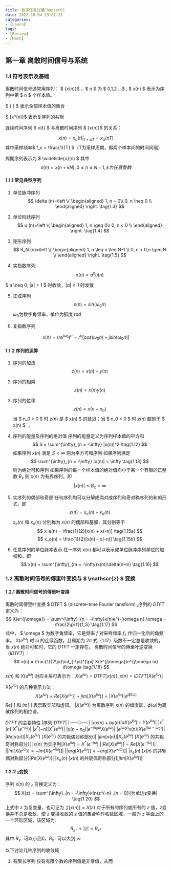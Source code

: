 ```yaml
---
title: 数字信号处理Chapter01
date: 2022-10-04 23:01:23
categories:
- [Learn]
tags: 
- [Review]
- [Math]
---
```

## 第一章 离散时间信号与系统
<!--more-->
### 1.1 符号表示及基础

离散时间信号通常用序列：
$ \{x(n)\}$ ，$ n $ 为 $ 0,1,2 ...$ , $ x(n) $ 表示为序列中第 $ n $ 个样本值。

$ \{·\} $ 表示全部样本值的集合

$ \{x*(n)\}$ 表示复序列的共轭

连续时间序列 $ x\{t\} $ 与离散时间序列 $ \{x(n)\}$ 的关系：

$$
x(n) = x_a(t) |_{t = nT} =x_a(nT) \tag {1.1}
$$
其中采样频率$ f_s = \frac{1}{T} $（T为采样周期，即两个样本间的时间间隔）

周期序列表示为 $ \widetilde{x}(n) $
其中
$$
\widetilde{x}(n) = x(n+kN) , 0 \leq n \leq N-1 ,k为任意整数 \tag{1.2}
$$

#### 1.1.1 常见典型序列

1. 单位脉冲序列
$$
\delta (n)=\left \{
\begin{aligned}
1, n = 0\\
0, n \neq 0 \\
\end{aligned}
\right. \tag{1.3}
$$

2. 单位阶跃序列
$$
u (n)=\left \{
\begin{aligned}
1, n \geq 0\\
0, n < 0 \\
\end{aligned}
\right. \tag{1.4}
$$

3. 矩形序列
$$
R_N (n)=\left \{
\begin{aligned}
1, n \leq n \leq N-1 \\
0, n < 0,n \geq N \\
\end{aligned}
\right. \tag{1.5}
$$

4. 实指数序列
$$
x(n) = a^n u(n) \tag{1.6}
$$

$ a \neq 0, |a| < 1 $ 时收敛，$|a| \geq 1$ 时发散

5. 正弦序列
$$
x(n) = sin(\omega_0n)
\tag{1.7}
$$
$\omega_0$为数字角频率，单位为弧度 $rad$

6. 复指数序列

$$x(n) = (re^{j\omega_0})^n = r^n[cos(\omega_0n)+jsin(\omega_0n)]
\tag{1.8}
$$

#### 1.1.2 序列的运算

1. 序列的加法
$$
z(n) = x(n) + y(n) \tag{1.9}
$$

2. 序列的相乘
$$
z(n) = x(n)  y(n) \tag{1.10}
$$

3. 序列的位移
$$
z(n) = x(n-n_0) \tag{1.11}
$$
当 $ n_0 > 0 $ 时 $z(n)$ 是 $ x(n) $ 的延迟；当 $ n_0 < 0 $ 时 $z(n)$ 超前于 $ x(n) $ ；

4. 序列的能量及序列的绝对值
序列的能量定义为序列样本值的平方和
$$
S = \sum^{\infty}_{n = -\infty} |x(n)|^2
\tag{1.12}
$$
如果序列 $x(n)$ 满足 $S < \infty$ 则为平方可和序列
如果序列满足
$$
\sum^{\infty}_{n = -\infty} |x(n)| < \infty \tag{1.13}
$$
则为绝对可和序列
如果序列的每一个样本值的绝对值均小于某一个有限的正整数 $B_x$ 则 $x(n)$ 为有界序列，即
$$
|x(n)| \leq B_x < \infty
\tag{1.14}
$$

5. 实序列的偶部和奇部
任何序列均可以分解成偶对成序列和奇对称序列的和的形式，即
$$
x(n) = x_e(n) + x_o(n)
\tag{1.15}
$$
$x_e(n)$ 和 $x_o(n)$ 分别称为 $x(n)$ 的偶部和基部，其分别等于
$$
x_e(n) = \frac{1}{2}[x(n) + x(-n)]
\tag{1.15a}
$$
$$
x_o(n) = \frac{1}{2}[x(n) - x(-n)]
\tag{1.15b}
$$

6. 任意序列的单位脉冲表示
任一序列 $x(n)$ 都可以表示成单位脉冲序列移位的加权和，即
$$
x(n) = \sum^{\infty}_{m = -\infty}x(m)\delta(n-m)
\tag{1.16}
$$

### 1.2 离散时间信号的傅里叶变换与 $ \mathscr{z} $ 变换

#### 1.2.1 离散时间信号的傅里叶变换

离散时间傅里叶变换 $ DTFT $ (discrete-time Fourier tansform) ,序列的 $DTFT$ 定义为：
$$
X(e^{j\omega}) = \sum^{\infty}_{n = -\infty}x(n)e^{-j\omega n},\omega = \frac{2\pi f}{f_S}
\tag{1.17}
$$
式中， $ \omega $ 为数字角频率，它是频率 $f$ 对采样频率 $f_s$ 作归一化后的角频率。
$X(e^{j\omega})$ 时 $\omega$ 的连续函数，且周期为 $2\pi$
式（$1.17$）级数不一定总是收敛的，当 $x(n)$ 绝对可和时，它的 $DTFT$ 一定存在。
离散时间信号的傅里叶逆变换（$IDTFT$）：
$$
x(n) = \frac{1}{2\pi}\int_{-\pi}^{\pi} X(e^{j\omega})e^{j\omega m} d\omega
\tag{1.18}
$$
$x(n)$ 和 $X(e^{j\omega})$ 对应关系可表示为：$X(e^{j\omega}) = DTFT[x(n)]$ ,$x(n)=IDTFT[X(e^{j\omega})]$

$X(e^{j\omega})$ 的几种表示方法：
$$
X(e^{j\omega}) = Re[X(e^{j\omega})]+jIm[X(e^{j\omega})] = |X(e^{j\omega})|e^{j\phi(\omega)}
\tag{1.19}
$$
$Re[·]$ 和 $Im[·]$ 表示取实部和虚部。
$|X(e^{j\omega})|$ 为离散序列 $x(n)$ 的幅度谱，$\phi(\omega)$为离散序列的相位谱。

$DTFT$ 的主要特性
|序列|$DTFT$|
|:---:|:---:|
|$ax(n)+by(n)$|$aX(e^{j\omega})+Y(e^{j\omega})$|
|$x^*(n)$|$X^*(e^{-j\omega})$|
|$x^*(-n)$|$X^*(e^{j\omega})$|
|$x(n-n_0)$|$e^{-jn_0\omega}X(e^{j\omega})$|
|$e^{j\omega_0 n}x(n)$|$X(e^{j(\omega - \omega_0)})$|
|$Re[x(n)]$|$X_e(e^{j\omega})$  [$X(e^{j\omega})$ 的共轭偶对称部分]|
|$jIm[x(n)]$|$X_o(e^{j\omega})$ [$X(e^{j\omega})$ 的共轭奇对称部分]|
|$x(n)$ 为实序列|$X(e^{j\omega}) = X^*(e^{-j\omega})$
||$Re[X(e^{j\omega})] = Re[X(e^{-j\omega})]$|
||$Im[X(e^{j\omega})] = -Im[X(e^{-j\omega})]$|
||$arg[X(e^{j\omega})] = -arg[X(e^{-j\omega})]$|
|$x_e(n)$ [$x(n)$ 的共轭偶对称部分]|$Re[X(e^{j\omega})]$|
|$x_o(n)$  [$x(n)$ 的共轭偶奇称部分]|$jIm[X(e^{j\omega})]$|

#### 1.2.2 $\mathscr{z}$变换

序列 $x(n)$ 的 $\mathscr{z}$ 变换定义为：
$$
X(z) = \sum^{\infty}_{n = -\infty}x(n)z^{-n} ,(n = 0时为单边z变换)
\tag{1.20}
$$
上式中 $z$ 为复变量，也可记为 $\mathscr{Z}[x(n)] = X(z)$
对于所有的序列或所有的 $z$ 值，$z$变换并不总是收敛，使 $z$ 变换收敛的 $z$ 值的集合称作收敛区域，一般为 $z$ 平面上的一个环形区域，该区域为:
$$
R_{x^-} <|z|<R_{x^+}
\tag{1.21}
$$
其中 $R_{x^-}$ 可以小到0，$R_{x^+}$ 可以大到 $\infty$

以下讨论几种序列的收敛域

1. 有限长序列
仅有有限个数的序列值是非零值，从而
